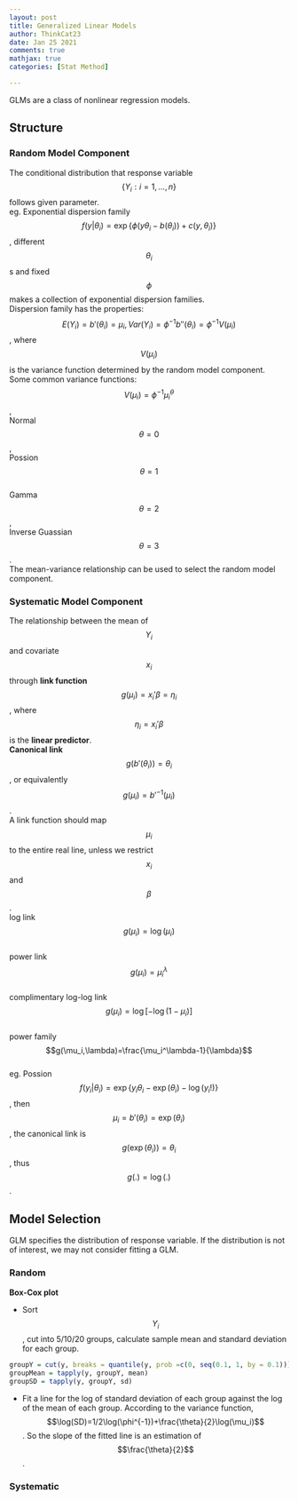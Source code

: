 ```yaml
---
layout: post
title: Generalized Linear Models
author: ThinkCat23
date: Jan 25 2021
comments: true
mathjax: true
categories: [Stat Method]

---
```

GLMs are a class of nonlinear regression models.
## Structure

### Random Model Component
 The conditional distribution that response variable $$\{Y_i: i=1,...,n\}$$ follows given parameter.\
eg. Exponential dispersion family $$f(y|\theta_i)= \exp \{\phi(y\theta_i-b(\theta_i))+c(y, \theta_i)\}$$, different $$\theta_i$$s and fixed $$\phi$$ makes a collection of exponential dispersion families.\
Dispersion family has the properties: $$E(Y_i)=b'(\theta_i)=\mu_i, Var(Y_i)=\phi^{-1}b''(\theta_i)=\phi^{-1}V(\mu_i)$$, where $$V(\mu_i)$$ is the variance function determined by the random model component.\
Some common variance functions: $$V(\mu_i)=\phi^{-1}\mu_i^\theta$$,\
Normal $$\theta=0$$,\
Possion $$\theta=1$$\
Gamma $$\theta=2$$,\
Inverse Guassian $$\theta=3$$.\
The mean-variance relationship can be used to select the random model component.

### Systematic Model Component
The relationship between the mean of $$Y_i$$ and covariate $$x_i$$ through **link function** $$g(\mu_i)=x_i'\beta = \eta_i$$, where $$\eta_i=x_i'\beta$$ is the **linear predictor**.\
**Canonical link** $$g(b'(\theta_i))=\theta_i$$, or equivalently $$g(\mu_i)=b'^{-1}(\mu_i)$$.\
A link function should map $$\mu_i$$ to the entire real line, unless we restrict $$x_i$$ and $$\beta$$.\
log link $$g(\mu_i)=\log(\mu_i)$$\
power link $$g(\mu_i)=\mu_i^\lambda$$\
complimentary log-log link $$g(\mu_i)=\log[-\log(1-\mu_i)]$$\
power family $$g(\mu_i,\lambda)=\frac{\mu_i^\lambda-1}{\lambda}$$\
eg. Possion $$f(y_i|\theta_i)=\exp\{y_i\theta_i-\exp(\theta_i)-\log(y_i!)\}$$, then $$\mu_i=b'(\theta_i)=\exp(\theta_i)$$, the canonical link is $$g(\exp(\theta_i))=\theta_i$$, thus $$g(.)=\log(.)$$.

## Model Selection
GLM specifies the distribution of response variable. If the distribution is not of interest, we may not consider fitting a GLM.
### Random
**Box-Cox plot**
- Sort $$Y_i$$, cut into 5/10/20 groups, calculate sample mean and standard deviation for each group.
``` r
groupY = cut(y, breaks = quantile(y, prob =c(0, seq(0.1, 1, by = 0.1))), include.lowest = TRUE)
groupMean = tapply(y, groupY, mean)
groupSD = tapply(y, groupY, sd)
```
- Fit a line for the log of standard deviation of each group against the log of the mean of each group. According to the variance function, $$\log(SD)=1/2\log(\phi^{-1})+\frac{\theta}{2}\log(\mu_i)$$. So the slope of the fitted line is an estimation of $$\frac{\theta}{2}$$.
### Systematic
